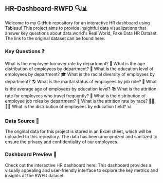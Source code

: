 ## HR-Dashboard-RWFD 🔍📊
Welcome to my GitHub repository for an interactive HR dashboard using Tableau! This project aims to provide insightful data visualizations that answer key questions about data.world's Real World, Fake Data HR Dataset. The link to the original dataset can be found here.

### Key Questions ❓
What is the employee turnover rate by department? 🔄
What is the age distribution of employees by department? 🎂
What is the education level of employees by department? 🎓
What is the racial diversity of employees by department? 🌎
What is the marital status of employees by job role? 💍
What is the average age of employees by education level? 📚
What is the attrition rate for employees who travel frequently? 🧳
What is the distribution of employee job roles by department? 👥
What is the attrition rate by race? 🏃‍♀️🏃‍♂️
What is the distribution of employees by education field? 📊

### Data Source 📝
The original data for this project is stored in an Excel sheet, which will be uploaded to this repository. The data has been anonymized and sanitized to ensure the privacy and confidentiality of our employees.

### Dashboard Preview 👀
Check out the interactive HR dashboard here. This dashboard provides a visually appealing and user-friendly interface to explore the key metrics and insights of the RWFD dataset.

